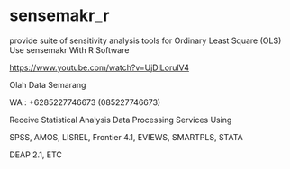 # sensemakr_r
provide suite of sensitivity analysis tools for Ordinary Least Square (OLS) Use sensemakr With R Software

https://www.youtube.com/watch?v=UjDlLorulV4

Olah Data Semarang

WA : +6285227746673 (085227746673)

Receive Statistical Analysis Data Processing Services Using

SPSS, AMOS, LISREL, Frontier 4.1, EVIEWS, SMARTPLS, STATA

DEAP 2.1, ETC

